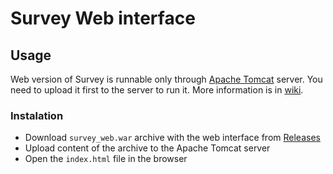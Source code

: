 # Survey Web interface

## Usage
Web version of Survey is runnable only through [Apache Tomcat](https://tomcat.apache.org) server. You need to upload it first to the server to run it. More information is in [wiki](https://github.com/hermajan/survey/wiki/Web-interface).

### Instalation
* Download `survey_web.war` archive with the web interface from [Releases](https://github.com/hermajan/survey/releases)
* Upload content of the archive to the Apache Tomcat server
* Open the `index.html` file in the browser
